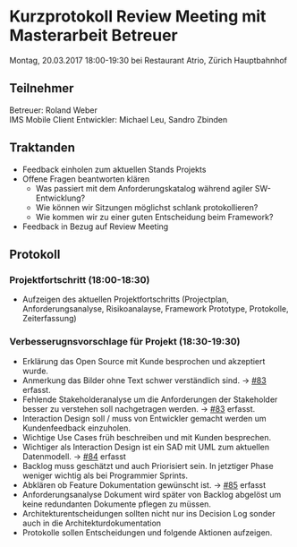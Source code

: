 # Kurzprotokoll Review Meeting mit Masterarbeit Betreuer

Montag, 20.03.2017 18:00-19:30 bei Restaurant Atrio, Zürich Hauptbahnhof

## Teilnehmer
Betreuer: Roland Weber  
IMS Mobile Client Entwickler: Michael Leu, Sandro Zbinden

## Traktanden
- Feedback einholen zum aktuellen Stands Projekts
- Offene Fragen beantworten klären
 	- Was passiert mit dem Anforderungskatalog während agiler SW-Entwicklung?
 	- Wie können wir Sitzungen möglichst schlank protokollieren?
 	- Wie kommen wir zu einer guten Entscheidung beim Framework?
- Feedback in Bezug auf Review Meeting

## Protokoll

### Projektfortschritt (18:00-18:30)
- Aufzeigen des aktuellen Projektfortschritts (Projectplan, Anforderungsanalyse, Risikoanalayse, Framework Prototype, Protokolle, Zeiterfassung)


### Verbesserugnsvorschlage für Projekt (18:30-19:30)
- Erklärung das Open Source mit Kunde besprochen und akzeptiert wurde.
- Anmerkung das Bilder ohne Text schwer verständlich sind. → [#83](https://github.com/IMSmobile/app/issues/83) erfasst.
- Fehlende Stakeholderanalyse um die Anforderungen der Stakeholder besser zu verstehen soll nachgetragen werden. → [#83](https://github.com/IMSmobile/app/issues/83) erfasst.
- Interaction Design soll / muss von Entwickler gemacht werden um Kundenfeedback einzuholen.
- Wichtige Use Cases früh beschreiben und mit Kunden besprechen.
- Wichtiger als Interaction Design ist ein SAD mit UML zum aktuellen Datenmodell. → [#84](https://github.com/IMSmobile/app/issues/84) erfasst
- Backlog muss geschätzt und auch Priorisiert sein. In jetztiger Phase weniger wichtig als bei Programmier Sprints.
- Abklären ob Feature Dokumentation gewünscht ist. → [#85](https://github.com/IMSmobile/app/issues/85) erfasst
- Anforderungsanalyse Dokument wird später von Backlog abgelöst um keine redundanten Dokumente pflegen zu müssen.
- Architekturentscheidungen sollten nicht nur ins Decision Log sonder auch in die Architekturdokumentation
- Protokolle sollen Entscheidungen und folgende Aktionen aufzeigen.

